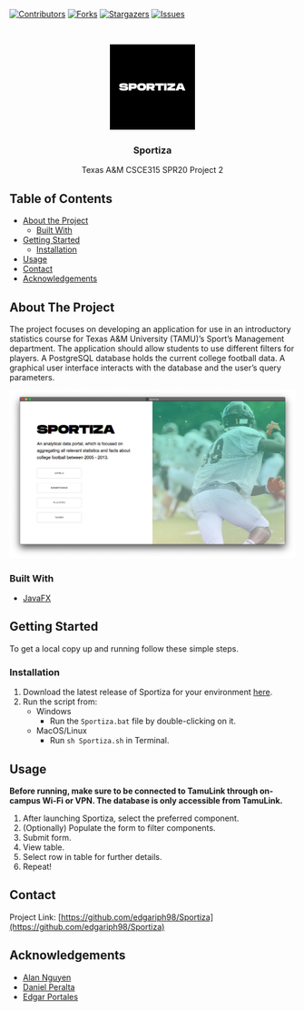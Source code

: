 <!-- PROJECT SHIELDS -->
[![Contributors][contributors-shield]][contributors-url]
[![Forks][forks-shield]][forks-url]
[![Stargazers][stars-shield]][stars-url]
[![Issues][issues-shield]][issues-url]


<!-- PROJECT LOGO -->
<br />
<p align="center">
  <a href="https://github.com/edgariph98/Sportiza">
    <img src="html/images/logo.png" alt="Logo" width="150" height="150">
  </a>

  <h3 align="center">Sportiza</h3>

  <p align="center">
    Texas A&M CSCE315 SPR20 Project 2
  </p>
</p>


<!-- TABLE OF CONTENTS -->
## Table of Contents

* [About the Project](#about-the-project)
  * [Built With](#built-with)
* [Getting Started](#getting-started)
  * [Installation](#installation)
* [Usage](#usage)
* [Contact](#contact)
* [Acknowledgements](#acknowledgements)


<!-- ABOUT THE PROJECT -->
## About The Project
The project focuses on developing an application for use in an introductory statistics course for Texas A&M University (TAMU)’s Sport’s Management department. The application should allow students to use different filters for players. A PostgreSQL database holds the current college football data. A graphical user interface interacts with the database and the user’s query parameters.

![Product Name Screen Shot][product-screenshot]

### Built With

* [JavaFX](https://openjfx.io/)


<!-- GETTING STARTED -->
## Getting Started

To get a local copy up and running follow these simple steps.

### Installation

1. Download the latest release of Sportiza for your environment [here](https://github.com/edgariph98/Sportiza/releases/latest).
2. Run the script from:
	* Windows
		* Run the `Sportiza.bat` file by double-clicking on it.
	* MacOS/Linux
		* Run  `sh Sportiza.sh` in Terminal.


<!-- USAGE EXAMPLES -->
## Usage
**Before running, make sure to be connected to TamuLink through on-campus Wi-Fi or VPN. The database is only accessible from TamuLink.**

1. After launching Sportiza, select the preferred component.
2. (Optionally) Populate the form to filter components.
3. Submit form.
4. View table.
5. Select row in table for further details.
6. Repeat!


<!-- CONTACT -->
## Contact

Project Link: [https://github.com/edgariph98/Sportiza](https://github.com/edgariph98/Sportiza)


<!-- ACKNOWLEDGEMENTS -->
## Acknowledgements


* [Alan Nguyen](https://github.com/anguyen120)
* [Daniel Peralta](https://github.com/DanP114)
* [Edgar Portales](https://github.com/edgariph98)


<!-- MARKDOWN LINKS & IMAGES -->
<!-- https://www.markdownguide.org/basic-syntax/#reference-style-links -->
[contributors-shield]: https://img.shields.io/github/contributors/edgariph98/Sportiza.svg?style=flat-square
[contributors-url]: https://github.com/edgariph98/Sportiza/graphs/contributors
[forks-shield]: https://img.shields.io/github/forks/edgariph98/Sportiza.svg?style=flat-square
[forks-url]: https://github.com/edgariph98/Sportiza/network/members
[stars-shield]: https://img.shields.io/github/stars/edgariph98/Sportiza.svg?style=flat-square
[stars-url]: https://github.com/edgariph98/Sportiza/stargazers
[issues-shield]: https://img.shields.io/github/issues/edgariph98/Sportiza.svg?style=flat-square
[issues-url]: https://github.com/edgariph98/Sportiza/issues
[product-screenshot]: html/images/product.png
